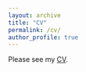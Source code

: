 ```yaml
---
layout: archive
title: "CV"
permalink: /cv/
author_profile: true
---
```


Please see my [CV](https://mmgordon1.github.io/files/Gordon_CV.pdf).
